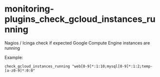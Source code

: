 # monitoring-plugins_check_gcloud_instances_running
Nagios / Icinga check if expected Google Compute Engine instances are running

Example:

    check_gcloud_instances_running "web[0-9]*:1:10;mysql[0-9]*:1:2;temp-[a-z0-9]*:0:0"


